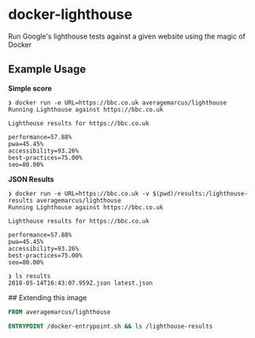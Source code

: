 # docker-lighthouse

Run Google's lighthouse tests against a given website using the magic of Docker

## Example Usage

**Simple score**

```
❯ docker run -e URL=https://bbc.co.uk averagemarcus/lighthouse
Running Lighthouse against https://bbc.co.uk

Lighthouse results for https://bbc.co.uk

performance=57.88%
pwa=45.45%
accessibility=93.26%
best-practices=75.00%
seo=80.00%
```

**JSON Results**

```
❯ docker run -e URL=https://bbc.co.uk -v $(pwd)/results:/lighthouse-results averagemarcus/lighthouse
Running Lighthouse against https://bbc.co.uk

Lighthouse results for https://bbc.co.uk

performance=57.88%
pwa=45.45%
accessibility=93.26%
best-practices=75.00%
seo=80.00%

❯ ls results
2018-05-14T16:43:07.959Z.json latest.json
```

## Extending this image

```dockerfile
FROM averagemarcus/lighthouse

ENTRYPOINT /docker-entrypoint.sh && ls /lighthouse-results
```
